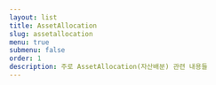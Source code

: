 ```yaml
---
layout: list
title: AssetAllocation
slug: assetallocation
menu: true
submenu: false
order: 1
description: 주로 AssetAllocation(자산배분) 관련 내용들  
---
```


